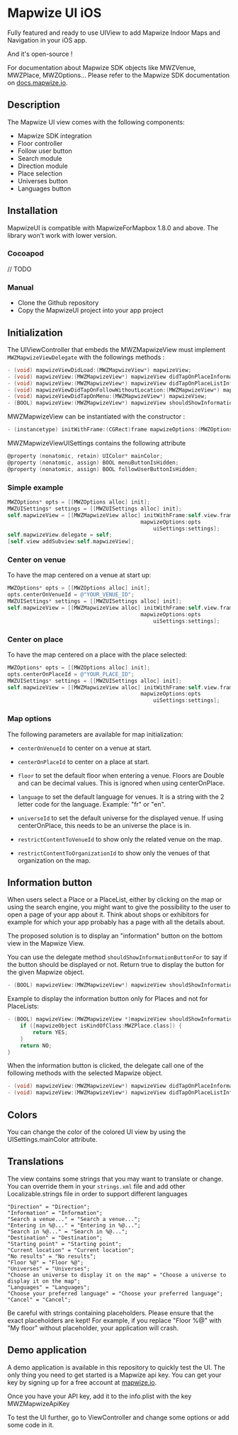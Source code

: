 # Mapwize UI iOS

Fully featured and ready to use UIView to add Mapwize Indoor Maps and Navigation in your iOS app.

And it's open-source !

For documentation about Mapwize SDK objects like MWZVenue, MWZPlace, MWZOptions... Please refer to the Mapwize SDK documentation on [docs.mapwize.io](https://docs.mapwize.io).

## Description

The Mapwize UI view comes with the following components:

- Mapwize SDK integration
- Floor controller
- Follow user button
- Search module
- Direction module
- Place selection
- Universes button
- Languages button

## Installation

MapwizeUI is compatible with MapwizeForMapbox 1.8.0 and above. The library won't work with lower version.

### Cocoapod

// TODO

### Manual

- Clone the Github repository
- Copy the MapwizeUI project into your app project

## Initialization

The UIViewController that embeds the MWZMapwizeView must implement `MWZMapwizeViewDelegate` with the followings methods :

```objective-c
- (void) mapwizeViewDidLoad:(MWZMapwizeView*) mapwizeView;
- (void) mapwizeView:(MWZMapwizeView*) mapwizeView didTapOnPlaceInformationButton:(MWZPlace*) place;
- (void) mapwizeView:(MWZMapwizeView*) mapwizeView didTapOnPlaceListInformationButton:(MWZPlaceList*) placeList; --> why not (id<MWZObject>) mapwizeObject
- (void) mapwizeViewDidTapOnFollowWithoutLocation:(MWZMapwizeView*) mapwizeView;
- (void) mapwizeViewDidTapOnMenu:(MWZMapwizeView*) mapwizeView;
- (BOOL) mapwizeView:(MWZMapwizeView*) mapwizeView shouldShowInformationButtonFor:(id<MWZObject>) mapwizeObject;
```

MWZMapwizeView can be instantiated with the constructor :

```objective-c
- (instancetype) initWithFrame:(CGRect)frame mapwizeOptions:(MWZOptions*) options uiSettings:(MWZMapwizeViewUISettings*) uiSettings
```

MWZMapwizeViewUISettings contains the following attribute

```objective-c
@property (nonatomic, retain) UIColor* mainColor;
@property (nonatomic, assign) BOOL menuButtonIsHidden;
@property (nonatomic, assign) BOOL followUserButtonIsHidden;
```

### Simple example

```objective-c
MWZOptions* opts = [[MWZOptions alloc] init];
MWZUISettings* settings = [[MWZUISettings alloc] init];
self.mapwizeView = [[MWZMapwizeView alloc] initWithFrame:self.view.frame
                                          mapwizeOptions:opts
                                              uiSettings:settings];
self.mapwizeView.delegate = self;
[self.view addSubview:self.mapwizeView];
```

### Center on venue

To have the map centered on a venue at start up:

```objective-c
MWZOptions* opts = [[MWZOptions alloc] init];
opts.centerOnVenueId = @"YOUR_VENUE_ID";
MWZUISettings* settings = [[MWZUISettings alloc] init];
self.mapwizeView = [[MWZMapwizeView alloc] initWithFrame:self.view.frame
                                          mapwizeOptions:opts
                                              uiSettings:settings];
```

### Center on place

To have the map centered on a place with the place selected: 

```objective-c
MWZOptions* opts = [[MWZOptions alloc] init];
opts.centerOnPlaceId = @"YOUR_PLACE_ID";
MWZUISettings* settings = [[MWZUISettings alloc] init];
self.mapwizeView = [[MWZMapwizeView alloc] initWithFrame:self.view.frame
                                          mapwizeOptions:opts
                                              uiSettings:settings];
```

### Map options

The following parameters are available for map initialization:

- `centerOnVenueId` to center on a venue at start. 
- `centerOnPlaceId` to center on a place at start. 
- `floor` to set the default floor when entering a venue. Floors are Double and can be decimal values. This is ignored when using centerOnPlace.
- `language` to set the default language for venues. It is a string with the 2 letter code for the language. Example: "fr" or "en".
- `universeId` to set the default universe for the displayed venue. If using centerOnPlace, this needs to be an universe the place is in.

- `restrictContentToVenueId` to show only the related venue on the map. 
- `restrictContentToOrganizationId` to show only the venues of that organization on the map. 

## Information button

When users select a Place or a PlaceList, either by clicking on the map or using the search engine, you might want to give the possibility to the user to open a page of your app about it. Think about shops or exhibitors for example for which your app probably has a page with all the details about.

The proposed solution is to display an "information" button on the bottom view in the Mapwize View.

You can use the delegate method `shouldShowInformationButtonFor` to say if the button should be displayed or not. Return true to display the button for the given Mapwize object.

```objective-c
- (BOOL) mapwizeView:(MWZMapwizeView*) mapwizeView shouldShowInformationButtonFor:(id<MWZObject>) mapwizeObject;
```

Example to display the information button only for Places and not for PlaceLists:

```objective-c
- (BOOL) mapwizeView:(MWZMapwizeView *)mapwizeView shouldShowInformationButtonFor:(id<MWZObject>)mapwizeObject {
    if ([mapwizeObject isKindOfClass:MWZPlace.class]) {
        return YES;
    }
    return NO;
}
```

When the information button is clicked, the delegate call one of the following methods with the selected Mapwize object.

```objective-c
- (void) mapwizeView:(MWZMapwizeView*) mapwizeView didTapOnPlaceInformationButton:(MWZPlace*) place;
- (void) mapwizeView:(MWZMapwizeView*) mapwizeView didTapOnPlaceListInformationButton:(MWZPlaceList*) placeList;
```

## Colors 

You can change the color of the colored UI view by using the UISettings.mainColor attribute.

## Translations

The view contains some strings that you may want to translate or change.
You can override them in your `strings.xml` file and add other Localizable.strings file in order to support different languages

```
"Direction" = "Direction";
"Information" = "Information";
"Search a venue..." = "Search a venue...";
"Entering in %@..." = "Entering in %@...";
"Search in %@..." = "Search in %@...";
"Destination" = "Destination";
"Starting point" = "Starting point";
"Current location" = "Current location";
"No results" = "No results";
"Floor %@" = "Floor %@";
"Universes" = "Universes";
"Choose an universe to display it on the map" = "Choose a universe to display it on the map";
"Languages" = "Languages";
"Choose your preferred language" = "Choose your preferred language";
"Cancel" = "Cancel";
```

Be careful with strings containing placeholders. Please ensure that the exact placeholders are kept!
For example, if you replace "Floor %@" with "My floor" without placeholder, your application will crash.

## Demo application

A demo application is available in this repository to quickly test the UI. 
The only thing you need to get started is a Mapwize api key. 
You can get your key by signing up for a free account at [mapwize.io](https://www.mapwize.io).

Once you have your API key, add it to the info.plist with the key MWZMapwizeApiKey

To test the UI further, go to ViewController and change some options or add some code in it.
